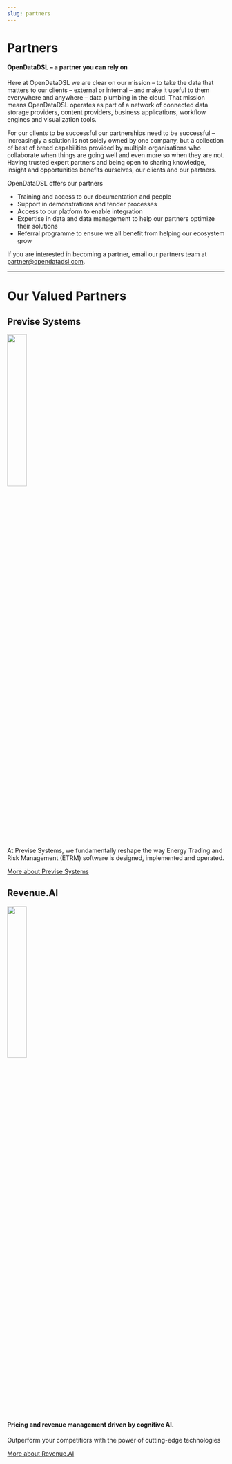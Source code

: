 ```yaml
---
slug: partners
---
```


# Partners

#### OpenDataDSL – a partner you can rely on

Here at OpenDataDSL we are clear on our mission – to take the data that matters to our clients – external or internal – and make it useful to them everywhere and anywhere – data plumbing in the cloud. That mission means OpenDataDSL operates as part of a network of connected data storage providers, content providers, business applications, workflow engines and visualization tools. 

For our clients to be successful our partnerships need to be successful – increasingly a solution is not solely owned by one company, but a collection of best of breed capabilities provided by multiple organisations who collaborate when things are going well and even more so when they are not. Having trusted expert partners and being open to sharing knowledge, insight and opportunities benefits ourselves, our clients and our partners. 

OpenDataDSL offers our partners 

* Training and access to our documentation and people
* Support in demonstrations and tender processes
* Access to our platform to enable integration
* Expertise in data and data management to help our partners optimize their solutions
* Referral programme to ensure we all benefit from helping our ecosystem grow

If you are interested in becoming a partner, email our partners team at partner@opendatadsl.com. 

<hr/>

# Our Valued Partners

## Previse Systems

<a href="https://previsesystems.com"><img src="/img/partner/PVS_Logo_rgb.jpg" width="30%" /></a>

At Previse Systems, we fundamentally reshape the way Energy Trading and Risk Management (ETRM) software is designed, implemented and operated.

[More about Previse Systems](/partners/previse-systems)

## Revenue.AI

<a href="https://revenue.ai"><img src="https://revenue.ai/wp-content/uploads/2023/04/Group-183.png" width="30%" /></a>

#### Pricing and revenue management driven by cognitive AI.
Outperform your competitiors with the power of cutting-edge technologies

[More about Revenue.AI](/partners/revenue-ai)
